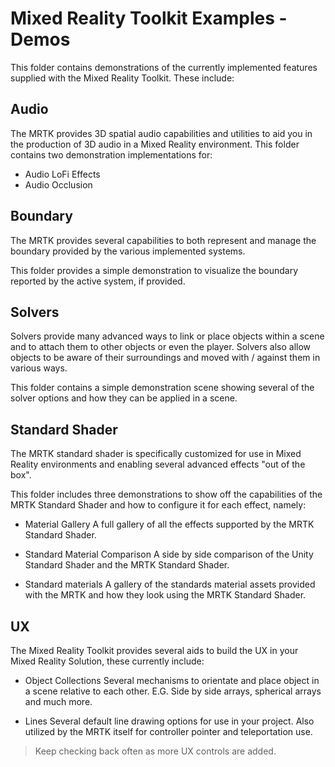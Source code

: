 # Mixed Reality Toolkit Examples - Demos

This folder contains demonstrations of the currently implemented features supplied with the Mixed Reality Toolkit.  These include:

## Audio

The MRTK provides 3D spatial audio capabilities and utilities to aid you in the production of 3D audio in a Mixed Reality environment.
This folder contains two demonstration implementations for:

* Audio LoFi Effects
* Audio Occlusion

## Boundary

The MRTK provides several capabilities to both represent and manage the boundary provided by the various implemented systems.

This folder provides a simple demonstration to visualize the boundary reported by the active system, if provided.

## Solvers

Solvers provide many advanced ways to link or place objects within a scene and to attach them to other objects or even the player.
Solvers also allow objects to be aware of their surroundings and moved with / against them in various ways.

This folder contains a simple demonstration scene showing several of the solver options and how they can be applied in a scene.

## Standard Shader

The MRTK standard shader is specifically customized for use in Mixed Reality environments and enabling several advanced effects "out of the box".

This folder includes three demonstrations to show off the capabilities of the MRTK Standard Shader and how to configure it for each effect, namely:

* Material Gallery
A full gallery of all the effects supported by the MRTK Standard Shader.

* Standard Material Comparison
A side by side comparison of the Unity Standard Shader and the MRTK Standard Shader.

* Standard materials
A gallery of the standards material assets provided with the MRTK and how they look using the MRTK Standard Shader.

## UX

The Mixed Reality Toolkit provides several aids to build the UX in your Mixed Reality Solution, these currently include:

* Object Collections
Several mechanisms to orientate and place object in a scene relative to each other. E.G. Side by side arrays, spherical arrays and much more.

* Lines
Several default line drawing options for use in your project. Also utilized by the MRTK itself for controller pointer and teleportation use.

> Keep checking back often as more UX controls are added.
